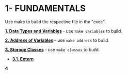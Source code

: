 # 1- FUNDAMENTALS

Use make to build the respective file in the "exec".

__[1. Data Types and Variables](01_variables.c)__ - use `make variables` to build.

__[2. Address of Variables](02_address.c)__ - use `make address` to build.

__[3. Storage Classes](03__classes.c)__ - use `make classes` to build.

* __[3.1. Extern](03_extern.c)__

__4__
